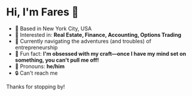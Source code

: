# Hi, I'm Fares 👋

- 📍 Based in New York City, USA
- 💼 Interested in: **Real Estate, Finance, Accounting, Options Trading**
- 🚀 Currently navigating the adventures (and troubles) of entrepreneurship
- 🧠 Fun fact: **I'm obsessed with my craft—once I have my mind set on something, you can't pull me off!**
- 👤 Pronouns: **he/him**
- 🔒 Can't reach me

Thanks for stopping by!
